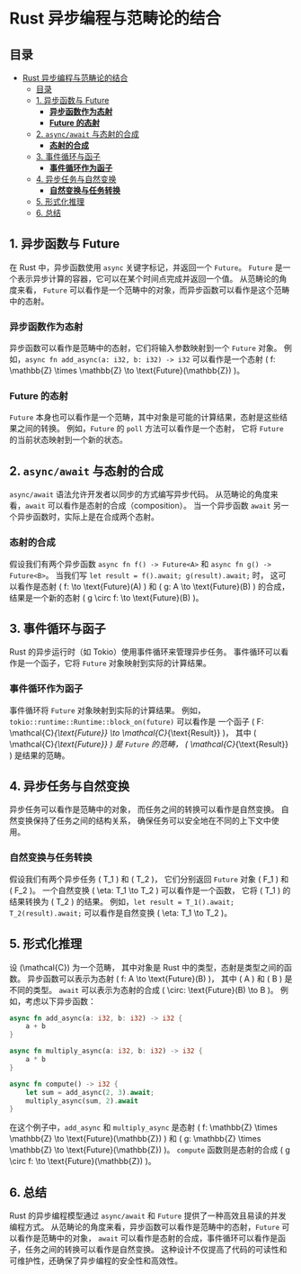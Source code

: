 # Rust 异步编程与范畴论的结合

## 目录

- [Rust 异步编程与范畴论的结合](#rust-异步编程与范畴论的结合)
  - [目录](#目录)
  - [1. 异步函数与 Future](#1-异步函数与-future)
    - [**异步函数作为态射**](#异步函数作为态射)
    - [**Future 的态射**](#future-的态射)
  - [2. `async/await` 与态射的合成](#2-asyncawait-与态射的合成)
    - [**态射的合成**](#态射的合成)
  - [3. 事件循环与函子](#3-事件循环与函子)
    - [**事件循环作为函子**](#事件循环作为函子)
  - [4. 异步任务与自然变换](#4-异步任务与自然变换)
    - [**自然变换与任务转换**](#自然变换与任务转换)
  - [5. 形式化推理](#5-形式化推理)
  - [6. 总结](#6-总结)

## 1. 异步函数与 Future

在 Rust 中，异步函数使用 `async` 关键字标记，并返回一个 `Future`。
`Future` 是一个表示异步计算的容器，它可以在某个时间点完成并返回一个值。
从范畴论的角度来看，
`Future` 可以看作是一个范畴中的对象，而异步函数可以看作是这个范畴中的态射。

### **异步函数作为态射**

异步函数可以看作是范畴中的态射，它们将输入参数映射到一个 `Future` 对象。
例如，`async fn add_async(a: i32, b: i32) -> i32`
可以看作是一个态射 \( f: \mathbb{Z} \times \mathbb{Z} \to \text{Future}(\mathbb{Z}) \)。

### **Future 的态射**

`Future` 本身也可以看作是一个范畴，其中对象是可能的计算结果，态射是这些结果之间的转换。
例如，`Future` 的 `poll` 方法可以看作是一个态射，
它将 `Future` 的当前状态映射到一个新的状态。

## 2. `async/await` 与态射的合成

`async/await` 语法允许开发者以同步的方式编写异步代码。
从范畴论的角度来看，`await` 可以看作是态射的合成（composition）。
当一个异步函数 `await` 另一个异步函数时，实际上是在合成两个态射。

### **态射的合成**

假设我们有两个异步函数 `async fn f() -> Future<A>` 和 `async fn g() -> Future<B>`。
当我们写 `let result = f().await; g(result).await;` 时，
这可以看作是态射 \( f: \to \text{Future}(A) \) 和
\( g: A \to \text{Future}(B) \) 的合成，
结果是一个新的态射 \( g \circ f: \to \text{Future}(B) \)。

## 3. 事件循环与函子

Rust 的异步运行时（如 Tokio）使用事件循环来管理异步任务。
事件循环可以看作是一个函子，它将 `Future` 对象映射到实际的计算结果。

### **事件循环作为函子**

事件循环将 `Future` 对象映射到实际的计算结果。
例如，`tokio::runtime::Runtime::block_on(future)`
可以看作是
一个函子 \( F: \mathcal{C}_{\text{Future}} \to \mathcal{C}_{\text{Result}} \)，
其中 \( \mathcal{C}_{\text{Future}} \) 是 `Future` 的范畴，
\( \mathcal{C}_{\text{Result}} \) 是结果的范畴。

## 4. 异步任务与自然变换

异步任务可以看作是范畴中的对象，
而任务之间的转换可以看作是自然变换。
自然变换保持了任务之间的结构关系，
确保任务可以安全地在不同的上下文中使用。

### **自然变换与任务转换**

假设我们有两个异步任务 \( T_1 \) 和 \( T_2 \)，
它们分别返回 `Future` 对象 \( F_1 \) 和 \( F_2 \)。
一个自然变换 \( \eta: T_1 \to T_2 \) 可以看作是一个函数，
它将 \( T_1 \) 的结果转换为 \( T_2 \) 的结果。
例如，`let result = T_1().await; T_2(result).await;`
可以看作是自然变换 \( \eta: T_1 \to T_2 \)。

## 5. 形式化推理

设 \(\mathcal{C}\) 为一个范畴，
其中对象是 Rust 中的类型，态射是类型之间的函数。
异步函数可以表示为态射 \( f: A \to \text{Future}(B) \)，
其中 \( A \) 和 \( B \) 是不同的类型。
`await` 可以表示为态射的合成 \( \circ: \text{Future}(B) \to B \)。
例如，考虑以下异步函数：

```rust
async fn add_async(a: i32, b: i32) -> i32 {
    a + b
}

async fn multiply_async(a: i32, b: i32) -> i32 {
    a * b
}

async fn compute() -> i32 {
    let sum = add_async(2, 3).await;
    multiply_async(sum, 2).await
}

```

在这个例子中，`add_async` 和 `multiply_async` 是态射
\( f: \mathbb{Z} \times \mathbb{Z} \to \text{Future}(\mathbb{Z}) \) 和
\( g: \mathbb{Z} \times \mathbb{Z} \to \text{Future}(\mathbb{Z}) \)。
`compute` 函数则是态射的合成 \( g \circ f: \to \text{Future}(\mathbb{Z}) \)。

## 6. 总结

Rust 的异步编程模型通过 `async/await` 和 `Future` 提供了一种高效且易读的并发编程方式。
从范畴论的角度来看，异步函数可以看作是范畴中的态射，`Future` 可以看作是范畴中的对象，
`await` 可以看作是态射的合成，事件循环可以看作是函子，任务之间的转换可以看作是自然变换。
这种设计不仅提高了代码的可读性和可维护性，还确保了异步编程的安全性和高效性。
